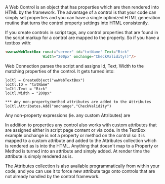 ﻿A Web Control is an object that has properties which are then rendered into HTML by the framework. The advantage of a control is that your code can simply set properties and you can have a single optimized HTML generation routine that turns the control property settings into HTML consistently. 

If you create controls in script tags, any control properties that are found in the script markup for a control are mapped to the property. So if you have a textbox with:

```html
<ww:wwWebTextBox runat="server" id="txtName" Text="Rick" 
                 Width="200px" onchange="CheckValidity()"/>
```

Web Connection parses the script and assigns Id, Text, Width to the matching properties of the control. It gets turned into:

```foxpro
loCtl = CreateObject("wwWebTextBox")
loCtl.ID = "txtName"
loCtl.Text = "Rick"
loCtl.Width = "200px"

*** Any non-property/method attributes are added to the Attributes
loCtl.Attributes.Add("onchange","CheckValidity")
```

Any non-property expressions (ie. any custom Attributes) are 

In addition to properties any control also works with custom attributes that are assigned either in script page content or via code. In the TextBox example onchange is not a property or method on the control so it is mapped to a custom attribute and added to the Attributes collection which is rendered as is into the HTML. Anything that doesn't map to a Property or Method is turned into an attribute and simply added. At render time the attribute is simply rendered as is.

The Attributes collection is also available programmatically from within your code, and you can use it to force new attribute tags onto controls that are not already handled by the control framework.